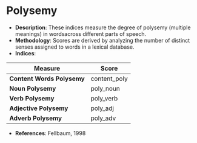 # **Polysemy**

- **Description**: These indices measure the degree of polysemy (multiple meanings) in wordsacross different parts of speech.
- **Methodology**: Scores are derived by analyzing the number of distinct senses assigned to words in a lexical database.
- **Indices**:


| Measure                | Score         |
|------------------------|--------------|
| **Content Words Polysemy** | content_poly |
| **Noun Polysemy**     | poly_noun    |
| **Verb Polysemy**     | poly_verb    |
| **Adjective Polysemy** | poly_adj     |
| **Adverb Polysemy**   | poly_adv     |

- **References**: Fellbaum, 1998
